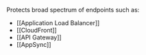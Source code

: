 Protects broad spectrum of endpoints such as:
- [[Application Load Balancer]]
- [[CloudFront]]
- [[API Gateway]]
- [[AppSync]]
